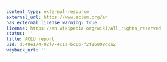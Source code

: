 ```yaml
---
content_type: external-resource
external_url: https://www.aclum.org/en
has_external_license_warning: true
license: https://en.wikipedia.org/wiki/All_rights_reserved
status: ''
title: ACLU report
uid: d549e174-02f7-4c1a-bc6b-f2f26008dca2
wayback_url: ''
---
```

